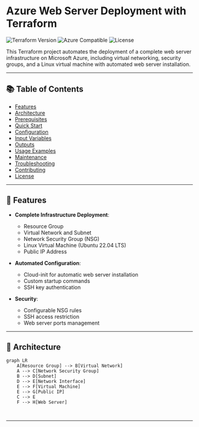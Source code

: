 # Azure Web Server Deployment with Terraform

![Terraform Version](https://img.shields.io/badge/terraform-%3E%3D1.5.0-blue)
![Azure Compatible](https://img.shields.io/badge/azure-compatible-blue)
![License](https://img.shields.io/badge/license-MIT-green)

This Terraform project automates the deployment of a complete web server infrastructure on Microsoft Azure, including virtual networking, security groups, and a Linux virtual machine with automated web server installation.

---

## 📚 Table of Contents

- [Features](#features)
- [Architecture](#architecture)
- [Prerequisites](#prerequisites)
- [Quick Start](#quick-start)
- [Configuration](#configuration)
- [Input Variables](#input-variables)
- [Outputs](#outputs)
- [Usage Examples](#usage-examples)
- [Maintenance](#maintenance)
- [Troubleshooting](#troubleshooting)
- [Contributing](#contributing)
- [License](#license)

---

## 🚀 Features

- **Complete Infrastructure Deployment**:
  - Resource Group
  - Virtual Network and Subnet
  - Network Security Group (NSG)
  - Linux Virtual Machine (Ubuntu 22.04 LTS)
  - Public IP Address

- **Automated Configuration**:
  - Cloud-init for automatic web server installation
  - Custom startup commands
  - SSH key authentication

- **Security**:
  - Configurable NSG rules
  - SSH access restriction
  - Web server ports management

---

## 🧭 Architecture

```mermaid
graph LR
    A[Resource Group] --> B[Virtual Network]
    A --> C[Network Security Group]
    B --> D[Subnet]
    D --> E[Network Interface]
    E --> F[Virtual Machine]
    E --> G[Public IP]
    C --> E
    F --> H[Web Server]



```
---------------

